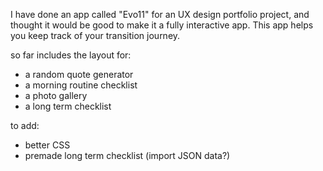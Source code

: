 I have done an app called "Evo11" for an UX design portfolio project, and thought it would be good to make it a fully interactive app.
This app helps you keep track of your transition journey.

so far includes the layout for:
- a random quote generator
- a morning routine checklist
- a photo gallery
- a long term checklist

to add:
- better CSS
- premade long term checklist (import JSON data?)
